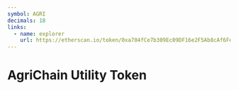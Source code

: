 ```yaml
---
symbol: AGRI
decimals: 18
links:
  - name: explorer
    url: https://etherscan.io/token/0xa704fCe7b309Ec09DF16e2F5Ab8cAf6Fe8A4BAA9
---
```


# AgriChain Utility Token
